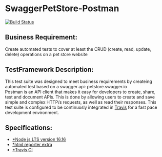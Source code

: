 # SwaggerPetStore-Postman
[![Build Status](https://app.travis-ci.com/aisabel/SwaggerPetStore-Postman.svg?branch=main)](https://app.travis-ci.com/aisabel/SwaggerPetStore-Postman.svg?branch=main)


<h2>Business Requirement:</h2>
<p align="justified">Create automated tests to cover at least the CRUD (create, read, update, delete) operations on a pet store website</p>

<h2>TestFramework Description:</h2>
<p align="justified">This test suite was designed to meet business requirements by createing automated test based on a swagger api: petstore.swagger.io</br>
 Postman is an API client that makes it easy for developers to create, share, test and document APIs. This is done by allowing users to create and save simple and complex HTTP/s requests, as well as read their responses. This test suite is configured to be continuosly integrated in <a href="https://travis-ci.org/aisabel/BackbaseTestFramework">Travis</a> for a fast pace development environment.</p>
 
 <h2>Specifications:</h2>
<ul>
  <li><a href="https://www.postman.com/product/what-is-postman>*Postman Version 9.25.1</a></li>
  <li><a href="https://nodejs.org/dist/v16.16.0/node-v16.16.0-x64.msi">*Node js LTS version 16.16</a></li>
  <li><a href="https://github.com/DannyDainton/newman-reporter-htmlextra">*html reporter extra </a></li>
  <li><a href="https://docs.travis-ci.com/user/tutorial/">*Travis CI </a></li>
</ul>
